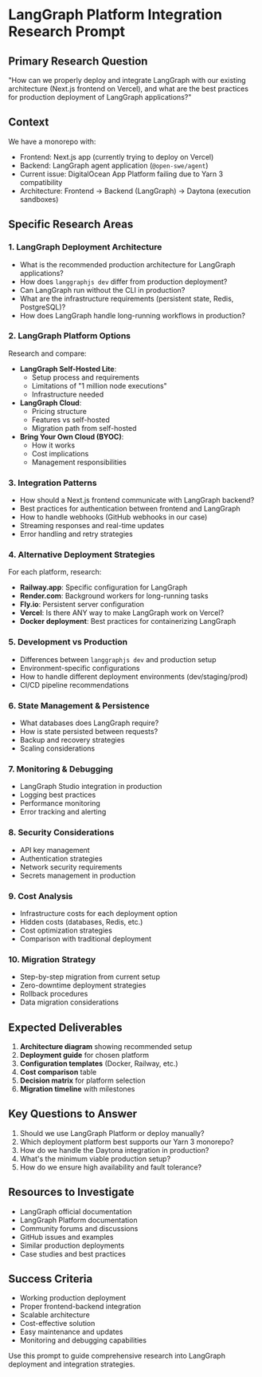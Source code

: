 # LangGraph Platform Integration Research Prompt

## Primary Research Question

"How can we properly deploy and integrate LangGraph with our existing architecture (Next.js frontend on Vercel), and what are the best practices for production deployment of LangGraph applications?"

## Context

We have a monorepo with:

- Frontend: Next.js app (currently trying to deploy on Vercel)
- Backend: LangGraph agent application (`@open-swe/agent`)
- Current issue: DigitalOcean App Platform failing due to Yarn 3 compatibility
- Architecture: Frontend → Backend (LangGraph) → Daytona (execution sandboxes)

## Specific Research Areas

### 1. LangGraph Deployment Architecture

- What is the recommended production architecture for LangGraph applications?
- How does `langgraphjs dev` differ from production deployment?
- Can LangGraph run without the CLI in production?
- What are the infrastructure requirements (persistent state, Redis, PostgreSQL)?
- How does LangGraph handle long-running workflows in production?

### 2. LangGraph Platform Options

Research and compare:

- **LangGraph Self-Hosted Lite**:
  - Setup process and requirements
  - Limitations of "1 million node executions"
  - Infrastructure needed
- **LangGraph Cloud**:
  - Pricing structure
  - Features vs self-hosted
  - Migration path from self-hosted
- **Bring Your Own Cloud (BYOC)**:
  - How it works
  - Cost implications
  - Management responsibilities

### 3. Integration Patterns

- How should a Next.js frontend communicate with LangGraph backend?
- Best practices for authentication between frontend and LangGraph
- How to handle webhooks (GitHub webhooks in our case)
- Streaming responses and real-time updates
- Error handling and retry strategies

### 4. Alternative Deployment Strategies

For each platform, research:

- **Railway.app**: Specific configuration for LangGraph
- **Render.com**: Background workers for long-running tasks
- **Fly.io**: Persistent server configuration
- **Vercel**: Is there ANY way to make LangGraph work on Vercel?
- **Docker deployment**: Best practices for containerizing LangGraph

### 5. Development vs Production

- Differences between `langgraphjs dev` and production setup
- Environment-specific configurations
- How to handle different deployment environments (dev/staging/prod)
- CI/CD pipeline recommendations

### 6. State Management & Persistence

- What databases does LangGraph require?
- How is state persisted between requests?
- Backup and recovery strategies
- Scaling considerations

### 7. Monitoring & Debugging

- LangGraph Studio integration in production
- Logging best practices
- Performance monitoring
- Error tracking and alerting

### 8. Security Considerations

- API key management
- Authentication strategies
- Network security requirements
- Secrets management in production

### 9. Cost Analysis

- Infrastructure costs for each deployment option
- Hidden costs (databases, Redis, etc.)
- Cost optimization strategies
- Comparison with traditional deployment

### 10. Migration Strategy

- Step-by-step migration from current setup
- Zero-downtime deployment strategies
- Rollback procedures
- Data migration considerations

## Expected Deliverables

1. **Architecture diagram** showing recommended setup
2. **Deployment guide** for chosen platform
3. **Configuration templates** (Docker, Railway, etc.)
4. **Cost comparison** table
5. **Decision matrix** for platform selection
6. **Migration timeline** with milestones

## Key Questions to Answer

1. Should we use LangGraph Platform or deploy manually?
2. Which deployment platform best supports our Yarn 3 monorepo?
3. How do we handle the Daytona integration in production?
4. What's the minimum viable production setup?
5. How do we ensure high availability and fault tolerance?

## Resources to Investigate

- LangGraph official documentation
- LangGraph Platform documentation
- Community forums and discussions
- GitHub issues and examples
- Similar production deployments
- Case studies and best practices

## Success Criteria

- Working production deployment
- Proper frontend-backend integration
- Scalable architecture
- Cost-effective solution
- Easy maintenance and updates
- Monitoring and debugging capabilities

Use this prompt to guide comprehensive research into LangGraph deployment and integration strategies.
